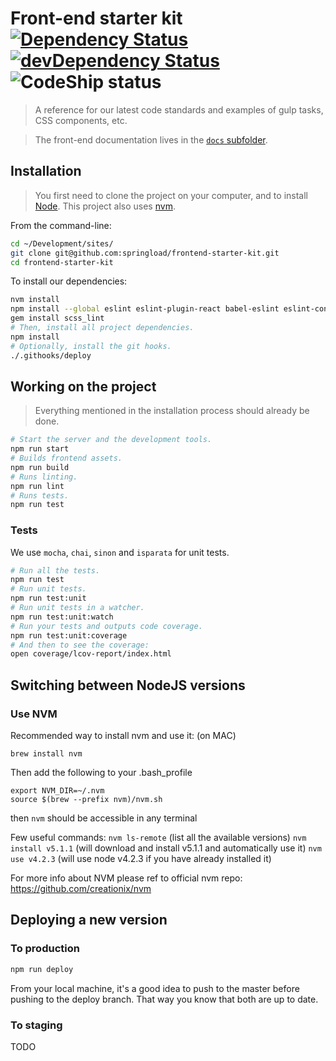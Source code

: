 Front-end starter kit [![Dependency Status](https://david-dm.org/springload/frontend-starter-kit.svg?style=flat-square)](https://david-dm.org/springload/frontend-starter-kit) [![devDependency Status](https://david-dm.org/springload/frontend-starter-kit/dev-status.svg?style=flat-square)](https://david-dm.org/springload/frontend-starter-kit#info=devDependencies) ![CodeShip status](https://codeship.com/projects/118683/status?branch=master)
=====================

> A reference  for our latest code standards and examples of gulp tasks, CSS components, etc.

> The front-end documentation lives in the [`docs` subfolder](https://github.com/springload/frontend-starter-kit/tree/master/docs).

## Installation

> You first need to clone the project on your computer, and to install [Node](https://nodejs.org). This project also uses [nvm](https://github.com/creationix/nvm).

From the command-line:

```sh
cd ~/Development/sites/
git clone git@github.com:springload/frontend-starter-kit.git
cd frontend-starter-kit
```

To install our dependencies:

```sh
nvm install
npm install --global eslint eslint-plugin-react babel-eslint eslint-config-airbnb
gem install scss_lint
# Then, install all project dependencies.
npm install
# Optionally, install the git hooks.
./.githooks/deploy
```

## Working on the project

> Everything mentioned in the installation process should already be done.

```sh
# Start the server and the development tools.
npm run start
# Builds frontend assets.
npm run build
# Runs linting.
npm run lint
# Runs tests.
npm run test
```

### Tests

We use `mocha`, `chai`, `sinon` and `isparata` for unit tests.

```sh
# Run all the tests.
npm run test
# Run unit tests.
npm run test:unit
# Run unit tests in a watcher.
npm run test:unit:watch
# Run your tests and outputs code coverage.
npm run test:unit:coverage
# And then to see the coverage:
open coverage/lcov-report/index.html
```

## Switching between NodeJS versions

### Use NVM

Recommended way to install nvm and use it: (on MAC)

`brew install nvm`

Then add the following to your .bash_profile
```
export NVM_DIR=~/.nvm
source $(brew --prefix nvm)/nvm.sh
```

then `nvm` should be accessible in any terminal

Few useful commands:
`nvm ls-remote` (list all the available versions)
`nvm install v5.1.1` (will download and install v5.1.1 and automatically use it)
`nvm use v4.2.3` (will use node v4.2.3 if you have already installed it)

For more info about NVM please ref to official nvm repo: https://github.com/creationix/nvm


## Deploying a new version

### To production

```sh
npm run deploy
```

From your local machine, it's a good idea to push to the master before
pushing to the deploy branch. That way you know that both are up to date.

### To staging

TODO
